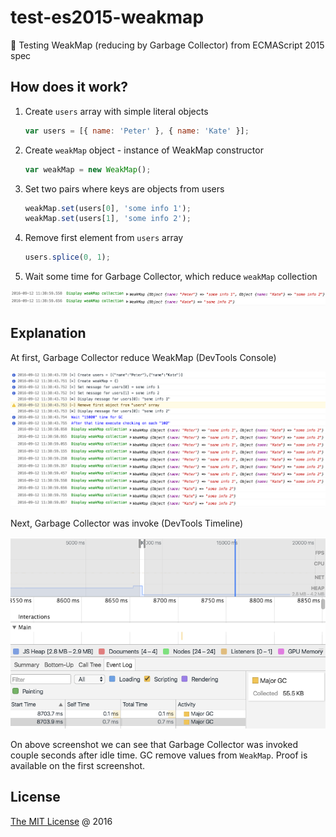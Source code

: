 # test-es2015-weakmap

:ledger: Testing WeakMap (reducing by Garbage Collector) from ECMAScript 2015 spec

## How does it work?

1. Create `users` array with simple literal objects

    ```javascript
    var users = [{ name: 'Peter' }, { name: 'Kate' }];
    ```

2. Create `weakMap` object - instance of WeakMap constructor
    
    ```javascript
    var weakMap = new WeakMap();
    ```

3. Set two pairs where keys are objects from users

    ```javascript
    weakMap.set(users[0], 'some info 1');
    weakMap.set(users[1], 'some info 2');
    ```

4. Remove first element from `users` array
    
    ```javascript
    users.splice(0, 1);
    ```

5. Wait some time for Garbage Collector, which reduce `weakMap` collection

![](./screenshots/gc-activate-log.png)

## Explanation

At first, Garbage Collector reduce WeakMap (DevTools Console)

![](./screenshots/logs.png)

Next, Garbage Collector was invoke (DevTools Timeline)

![](./screenshots/gc-activate-timeline.png)

On above screenshot we can see that Garbage Collector was invoked couple seconds after idle time.
GC remove values from `WeakMap`. Proof is available on the first screenshot.

## License

[The MIT License](http://piecioshka.mit-license.org) @ 2016
